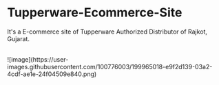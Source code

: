 # Tupperware-Ecommerce-Site
It's a E-commerce site of Tupperware Authorized Distributor of Rajkot, Gujarat.

<br>
<h>
![image](https://user-images.githubusercontent.com/100776003/199965018-e9f2d139-03a2-4cdf-ae1e-24f04509e840.png)


